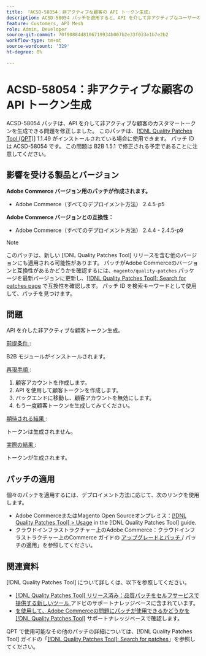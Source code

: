 ```yaml
---
title: 「ACSD-58054：非アクティブな顧客の API トークン生成」
description: ACSD-58054 パッチを適用すると、API を介して非アクティブなユーザーのカスタマートークンを生成できるAdobe Commerceの問題を修正できます。
feature: Customers, API Mesh
role: Admin, Developer
source-git-commit: 70f90884d8106719934b007b2e33f033e1b7e2b2
workflow-type: tm+mt
source-wordcount: '329'
ht-degree: 0%

---
```


# ACSD-58054：非アクティブな顧客の API トークン生成

ACSD-58054 パッチは、API を介して非アクティブな顧客のカスタマートークンを生成できる問題を修正しました。 このパッチは、[[!DNL Quality Patches Tool (QPT)]](/help/announcements/adobe-commerce-announcements/magento-quality-patches-released-new-tool-to-self-serve-quality-patches.md) 1.1.49 がインストールされている場合に使用できます。 パッチ ID は ACSD-58054 です。 この問題は B2B 1.5.1 で修正される予定であることに注意してください。

## 影響を受ける製品とバージョン

**Adobe Commerce バージョン用のパッチが作成されます。**

* Adobe Commerce（すべてのデプロイメント方法） 2.4.5-p5

**Adobe Commerce バージョンとの互換性：**

* Adobe Commerce（すべてのデプロイメント方法） 2.4.4 - 2.4.5-p9

>[!NOTE]
>
>このパッチは、新しい [!DNL Quality Patches Tool] リリースを含む他のバージョンにも適用される可能性があります。 パッチがAdobe Commerceのバージョンと互換性があるかどうかを確認するには、`magento/quality-patches` パッケージを最新バージョンに更新し、[[!DNL Quality Patches Tool]: Search for patches page](https://experienceleague.adobe.com/tools/commerce-quality-patches/index.html) で互換性を確認します。 パッチ ID を検索キーワードとして使用して、パッチを見つけます。

## 問題

API を介した非アクティブな顧客トークン生成。

<u> 前提条件 </u>:

B2B モジュールがインストールされます。

<u> 再現手順 </u>:

1. 顧客アカウントを作成します。
1. API を使用して顧客トークンを作成します。
1. バックエンドに移動し、顧客アカウントを無効にします。
1. もう一度顧客トークンを生成してみてください。

<u> 期待される結果 </u>:

トークンは生成されません。

<u> 実際の結果 </u>:

トークンが生成されます。

## パッチの適用

個々のパッチを適用するには、デプロイメント方法に応じて、次のリンクを使用します。

* Adobe CommerceまたはMagento Open Sourceオンプレミス：[[!DNL Quality Patches Tool] > Usage](https://experienceleague.adobe.com/docs/commerce-operations/tools/quality-patches-tool/usage.html) in the [!DNL Quality Patches Tool] guide.
* クラウドインフラストラクチャー上のAdobe Commerce：クラウドインフラストラクチャー上のCommerce ガイドの [ アップグレードとパッチ ](https://experienceleague.adobe.com/docs/commerce-cloud-service/user-guide/develop/upgrade/apply-patches.html)/ パッチの適用」を参照してください。

## 関連資料

[!DNL Quality Patches Tool] について詳しくは、以下を参照してください。

* [[!DNL Quality Patches Tool]  リリース済み：品質パッチをセルフサービスで提供する新しいツール ](/help/announcements/adobe-commerce-announcements/magento-quality-patches-released-new-tool-to-self-serve-quality-patches.md) アドビのサポートナレッジベースに含まれています。
* [ を使用して、Adobe Commerceの問題にパッチが使用できるかどうかを  [!DNL Quality Patches Tool]](/help/support-tools/patches-available-in-qpt-tool/check-patch-for-magento-issue-with-magento-quality-patches.md) サポートナレッジベースで確認します。

QPT で使用可能なその他のパッチの詳細については、[!DNL Quality Patches Tool] ガイドの「[[!DNL Quality Patches Tool]: Search for patches](https://experienceleague.adobe.com/tools/commerce-quality-patches/index.html)」を参照してください。
